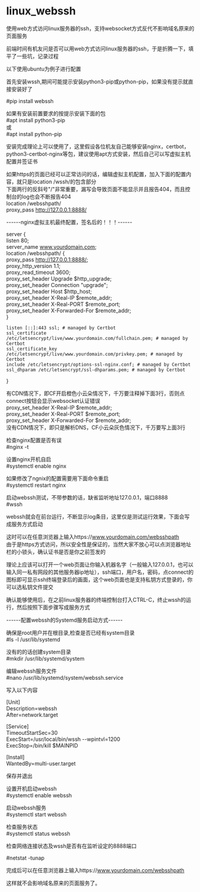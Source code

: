 # linux_webssh  
使用web方式访问linux服务器的ssh，支持websocket方式反代不影响域名原来的页面服务   
  
  
前端时间有机友问是否可以用web方式访问linux服务器的ssh，于是折腾一下，填平了一些坑，记录过程   
   
以下使用ubuntu为例子进行配置    
   
首先安装wssh,期间可能提示安装python3-pip或python-pip，如果没有提示就直接安装好了   
   
#pip install webssh   
   
如果有安装前置要求的按提示安装下面的包   
#apt install python3-pip  
或  
#apt install python-pip  
  
安装完成理论上可以使用了，这里假设各位机友自己能够安装nginx，certbot，python3-certbot-nginx等包，建议使用apt方式安装，然后自己可以写虚拟主机配置并签证书  
   
如果https的页面已经可以正常访问的话，编辑虚拟主机配置，加入下面的配置内容，就只是location /wssh/的包含部分   
下面两行的反斜号"/"非常重要，漏写会导致页面不能显示并且报告404，而且控制台的log也会不断报告404  
location /websshpath/   
proxy_pass       http://127.0.0.1:8888/   
   
------nginx虚拟主机最终配置，签名后的！！！------   
   
server {  
    listen       80;  
    server_name  www.yourdomain.com;  
location /websshpath/ {  
    proxy_pass       http://127.0.0.1:8888/;  
    proxy_http_version         1.1;  
    proxy_read_timeout 3600;  
    proxy_set_header Upgrade   $http_upgrade;  
    proxy_set_header Connection "upgrade";  
    proxy_set_header Host      $http_host;  
    proxy_set_header X-Real-IP $remote_addr;  
    proxy_set_header X-Real-PORT $remote_port;  
    proxy_set_header X-Forwarded-For $remote_addr;  
    }  
  
    listen [::]:443 ssl; # managed by Certbot  
    ssl_certificate /etc/letsencrypt/live/www.yourdomain.com/fullchain.pem; # managed by Certbot  
    ssl_certificate_key /etc/letsencrypt/live/www.yourdomain.com/privkey.pem; # managed by Certbot  
    include /etc/letsencrypt/options-ssl-nginx.conf; # managed by Certbot  
    ssl_dhparam /etc/letsencrypt/ssl-dhparams.pem; # managed by Certbot  
  
}  
  
有CDN情况下，即CF开启橙色小云朵情况下，千万要注释掉下面3行，否则点connect按钮会显示websocket认证错误  
    proxy_set_header X-Real-IP $remote_addr;  
    proxy_set_header X-Real-PORT $remote_port;  
    proxy_set_header X-Forwarded-For $remote_addr;  
没有CDN情况下，即只是解析DNS，CF小云朵灰色情况下，千万要写上面3行  
  
检查nginx配置是否有误  
#nginx -t  
  
设置nginx开机自启  
#systemctl enable nginx  
  
如果修改了ngnix的配置需要用下面命令重启  
#systemctl restart nginx  
  
启动webssh测试，不带参数的话，缺省监听地址127.0.0.1，端口8888  
#wssh  
  
webssh就会在前台运行，不断显示log条目，这里仅是测试运行效果，下面会写成服务方式启动  
  
这时可以在任意浏览器上输入https://www.yourdomain.com/websshpath  
由于是https方式访问，所以安全性是保证的，当然大家不放心可以点浏览器地址栏的小锁头，确认证书是否是你之前签发的  
  
理论上应该可以打开一个web页面让你输入机器名字（一般输入127.0.0.1，也可以输入同一私有网段的其他服务器ip地址），ssh端口，用户名，密码，点connect的图标即可显示ssh终端登录后的画面，这个web页面也是支持私钥方式登录的，你可以选私钥文件提交  
  
确认能够使用后，在之前linux服务器的终端控制台打入CTRL-C，终止wssh的运行，然后按照下面步骤写成服务方式  
  
------配置webssh的Systemd服务启动方式------  
  
确保是root用户并在根目录,检查是否已经有system目录  
#ls -l /usr/lib/systemd  
  
没有的的话创建system目录  
#mkdir /usr/lib/systemd/system  
  
编辑webssh服务文件  
#nano /usr/lib/systemd/system/webssh.service  
  
写入以下内容  
  
[Unit]  
Description=webssh  
After=network.target  
  
[Service]  
TimeoutStartSec=30  
ExecStart=/usr/local/bin/wssh --wpintvl=1200  
ExecStop=/bin/kill $MAINPID  
  
[Install]  
WantedBy=multi-user.target  
  
保存并退出  
  
  
设置开机启动webssh   
#systemctl enable webssh  
  
启动webssh服务   
#systemctl start webssh   
   
检查服务状态   
#systemctl status webssh   
   
检查网络连接状态及wssh是否有在监听设定的8888端口   
   
#netstat -tunap   
    
完成后可以在任意浏览器上输入https://www.yourdomain.com/websshpath  

这样就不会影响域名原来的页面服务了。




